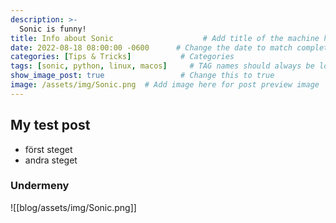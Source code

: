 ```yaml
---
description: >-
  Sonic is funny!
title: Info about Sonic                    # Add title of the machine here
date: 2022-08-18 08:00:00 -0600      # Change the date to match completion date
categories: [Tips & Tricks]           # Categories
tags: [sonic, python, linux, macos]     # TAG names should always be lowercase; add relevant tags
show_image_post: true                 # Change this to true
image: /assets/img/Sonic.png  # Add image here for post preview image
---
```



## My test post

- först steget
- andra steget


### Undermeny

![[blog/assets/img/Sonic.png]]
